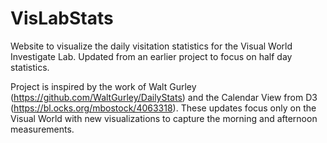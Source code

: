 # VisLabStats
Website to visualize the daily visitation statistics for the Visual World Investigate Lab. Updated from an earlier project to focus on half day statistics. 

Project is inspired by the work of Walt Gurley (https://github.com/WaltGurley/DailyStats) and the Calendar View from D3 (https://bl.ocks.org/mbostock/4063318). These updates focus only on the Visual World with new visualizations to capture the morning and afternoon measurements.
